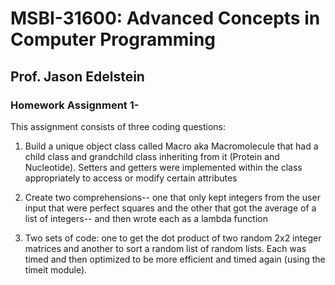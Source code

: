 # MSBI-31600: Advanced Concepts in Computer Programming
## Prof. Jason Edelstein

### Homework Assignment 1-
This assignment consists of three coding questions:
  1) Build a unique object class called Macro aka Macromolecule that had a child class and grandchild class inheriting from it (Protein and Nucleotide).
  Setters and getters were implemented within the class appropriately to access or modify certain attributes
  
  2) Create two comprehensions-- one that only kept integers from the user input that were perfect squares and the other that got the average of a list of integers-- and then wrote each as a lambda function
  
  3) Two sets of code: one to get the dot product of two random 2x2 integer matrices and another to sort a random list of random lists. Each was timed and then optimized to be more efficient and timed again (using the timeit module). 
